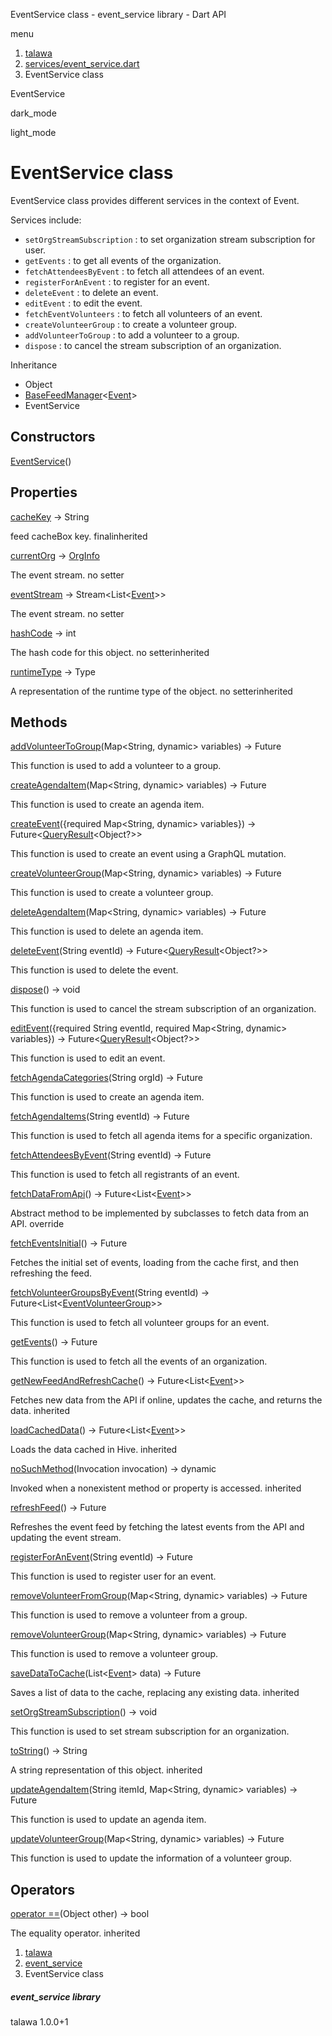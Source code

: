 




EventService class - event\_service library - Dart API







menu

1. [talawa](../index.html)
2. [services/event\_service.dart](../services_event_service/services_event_service-library.html)
3. EventService class

EventService


dark\_mode

light\_mode




# EventService class


EventService class provides different services in the context of Event.

Services include:

* `setOrgStreamSubscription` : to set organization stream subscription for user.
* `getEvents` : to get all events of the organization.
* `fetchAttendeesByEvent` : to fetch all attendees of an event.
* `registerForAnEvent` : to register for an event.
* `deleteEvent` : to delete an event.
* `editEvent` : to edit the event.
* `fetchEventVolunteers` : to fetch all volunteers of an event.
* `createVolunteerGroup` : to create a volunteer group.
* `addVolunteerToGroup` : to add a volunteer to a group.
* `dispose` : to cancel the stream subscription of an organization.

Inheritance

* Object
* [BaseFeedManager](../services_caching_base_feed_manager/BaseFeedManager-class.html)<[Event](../models_events_event_model/Event-class.html)>
* EventService



## Constructors

[EventService](../services_event_service/EventService/EventService.html)()




## Properties

[cacheKey](../services_caching_base_feed_manager/BaseFeedManager/cacheKey.html)
→ String

feed cacheBox key.
finalinherited

[currentOrg](../services_event_service/EventService/currentOrg.html)
→ [OrgInfo](../models_organization_org_info/OrgInfo-class.html)

The event stream.
no setter

[eventStream](../services_event_service/EventService/eventStream.html)
→ Stream<List<[Event](../models_events_event_model/Event-class.html)>>

The event stream.
no setter

[hashCode](../services_caching_base_feed_manager/BaseFeedManager/hashCode.html)
→ int

The hash code for this object.
no setterinherited

[runtimeType](../services_caching_base_feed_manager/BaseFeedManager/runtimeType.html)
→ Type

A representation of the runtime type of the object.
no setterinherited



## Methods

[addVolunteerToGroup](../services_event_service/EventService/addVolunteerToGroup.html)(Map<String, dynamic> variables)
→ Future


This function is used to add a volunteer to a group.

[createAgendaItem](../services_event_service/EventService/createAgendaItem.html)(Map<String, dynamic> variables)
→ Future


This function is used to create an agenda item.

[createEvent](../services_event_service/EventService/createEvent.html)({required Map<String, dynamic> variables})
→ Future<[QueryResult](https://pub.dev/documentation/graphql/5.2.0-beta.9/graphql/QueryResult-class.html)<Object?>>


This function is used to create an event using a GraphQL mutation.

[createVolunteerGroup](../services_event_service/EventService/createVolunteerGroup.html)(Map<String, dynamic> variables)
→ Future


This function is used to create a volunteer group.

[deleteAgendaItem](../services_event_service/EventService/deleteAgendaItem.html)(Map<String, dynamic> variables)
→ Future


This function is used to delete an agenda item.

[deleteEvent](../services_event_service/EventService/deleteEvent.html)(String eventId)
→ Future<[QueryResult](https://pub.dev/documentation/graphql/5.2.0-beta.9/graphql/QueryResult-class.html)<Object?>>


This function is used to delete the event.

[dispose](../services_event_service/EventService/dispose.html)()
→ void


This function is used to cancel the stream subscription of an organization.

[editEvent](../services_event_service/EventService/editEvent.html)({required String eventId, required Map<String, dynamic> variables})
→ Future<[QueryResult](https://pub.dev/documentation/graphql/5.2.0-beta.9/graphql/QueryResult-class.html)<Object?>>


This function is used to edit an event.

[fetchAgendaCategories](../services_event_service/EventService/fetchAgendaCategories.html)(String orgId)
→ Future


This function is used to create an agenda item.

[fetchAgendaItems](../services_event_service/EventService/fetchAgendaItems.html)(String eventId)
→ Future


This function is used to fetch all agenda items for a specific organization.

[fetchAttendeesByEvent](../services_event_service/EventService/fetchAttendeesByEvent.html)(String eventId)
→ Future


This function is used to fetch all registrants of an event.

[fetchDataFromApi](../services_event_service/EventService/fetchDataFromApi.html)()
→ Future<List<[Event](../models_events_event_model/Event-class.html)>>


Abstract method to be implemented by subclasses to fetch data from an API.
override

[fetchEventsInitial](../services_event_service/EventService/fetchEventsInitial.html)()
→ Future<void>


Fetches the initial set of events, loading from the cache first, and then refreshing the feed.

[fetchVolunteerGroupsByEvent](../services_event_service/EventService/fetchVolunteerGroupsByEvent.html)(String eventId)
→ Future<List<[EventVolunteerGroup](../models_events_event_volunteer_group/EventVolunteerGroup-class.html)>>


This function is used to fetch all volunteer groups for an event.

[getEvents](../services_event_service/EventService/getEvents.html)()
→ Future<void>


This function is used to fetch all the events of an organization.

[getNewFeedAndRefreshCache](../services_caching_base_feed_manager/BaseFeedManager/getNewFeedAndRefreshCache.html)()
→ Future<List<[Event](../models_events_event_model/Event-class.html)>>


Fetches new data from the API if online, updates the cache, and returns the data.
inherited

[loadCachedData](../services_caching_base_feed_manager/BaseFeedManager/loadCachedData.html)()
→ Future<List<[Event](../models_events_event_model/Event-class.html)>>


Loads the data cached in Hive.
inherited

[noSuchMethod](../services_caching_base_feed_manager/BaseFeedManager/noSuchMethod.html)(Invocation invocation)
→ dynamic


Invoked when a nonexistent method or property is accessed.
inherited

[refreshFeed](../services_event_service/EventService/refreshFeed.html)()
→ Future<void>


Refreshes the event feed by fetching the latest events from the API and updating the event stream.

[registerForAnEvent](../services_event_service/EventService/registerForAnEvent.html)(String eventId)
→ Future


This function is used to register user for an event.

[removeVolunteerFromGroup](../services_event_service/EventService/removeVolunteerFromGroup.html)(Map<String, dynamic> variables)
→ Future


This function is used to remove a volunteer from a group.

[removeVolunteerGroup](../services_event_service/EventService/removeVolunteerGroup.html)(Map<String, dynamic> variables)
→ Future


This function is used to remove a volunteer group.

[saveDataToCache](../services_caching_base_feed_manager/BaseFeedManager/saveDataToCache.html)(List<[Event](../models_events_event_model/Event-class.html)> data)
→ Future<void>


Saves a list of data to the cache, replacing any existing data.
inherited

[setOrgStreamSubscription](../services_event_service/EventService/setOrgStreamSubscription.html)()
→ void


This function is used to set stream subscription for an organization.

[toString](../services_caching_base_feed_manager/BaseFeedManager/toString.html)()
→ String


A string representation of this object.
inherited

[updateAgendaItem](../services_event_service/EventService/updateAgendaItem.html)(String itemId, Map<String, dynamic> variables)
→ Future


This function is used to update an agenda item.

[updateVolunteerGroup](../services_event_service/EventService/updateVolunteerGroup.html)(Map<String, dynamic> variables)
→ Future


This function is used to update the information of a volunteer group.



## Operators

[operator ==](../services_caching_base_feed_manager/BaseFeedManager/operator_equals.html)(Object other)
→ bool


The equality operator.
inherited



 


1. [talawa](../index.html)
2. [event\_service](../services_event_service/services_event_service-library.html)
3. EventService class

##### event\_service library





talawa
1.0.0+1






